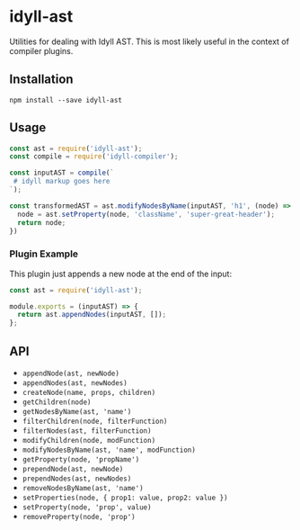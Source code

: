 
# idyll-ast

Utilities for dealing with Idyll AST. This is most likely useful in the context of compiler plugins.

## Installation

```
npm install --save idyll-ast
```

## Usage


```js
const ast = require('idyll-ast');
const compile = require('idyll-compiler');

const inputAST = compile(`
 # idyll markup goes here
`);

const transformedAST = ast.modifyNodesByName(inputAST, 'h1', (node) => {
  node = ast.setProperty(node, 'className', 'super-great-header');
  return node;
})

```

### Plugin Example

This plugin just appends a new node at the end of the input:

```js
const ast = require('idyll-ast');

module.exports = (inputAST) => {
  return ast.appendNodes(inputAST, []);
};


```

## API

* `appendNode(ast, newNode)`
* `appendNodes(ast, newNodes)`
* `createNode(name, props, children)`
* `getChildren(node)`
* `getNodesByName(ast, 'name')`
* `filterChildren(node, filterFunction)`
* `filterNodes(ast, filterFunction)`
* `modifyChildren(node, modFunction)`
* `modifyNodesByName(ast, 'name', modFunction)`
* `getProperty(node, 'propName')`
* `prependNode(ast, newNode)`
* `prependNodes(ast, newNodes)`
* `removeNodesByName(ast, 'name')`
* `setProperties(node, { prop1: value, prop2: value })`
* `setProperty(node, 'prop', value)`
* `removeProperty(node, 'prop')`

